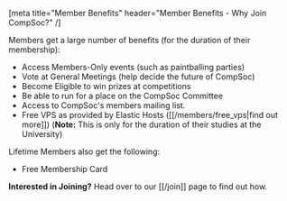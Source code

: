 [meta title="Member Benefits" header="Member Benefits - Why Join CompSoc?" /]

Members get a large number of benefits (for the duration of their membership):

* Access Members-Only events (such as paintballing parties)
* Vote at General Meetings (help decide the future of CompSoc)
* Become Eligible to win prizes at competitions
* Be able to run for a place on the CompSoc Committee
* Access to CompSoc's members mailing list.
* Free VPS as provided by Elastic Hosts ([[/members/free_vps|find out more]])
  (**Note:** This is only for the duration of their studies at the University)

Lifetime Members also get the following:

* Free Membership Card

**Interested in Joining?** Head over to our [[/join]] page to find out how.
